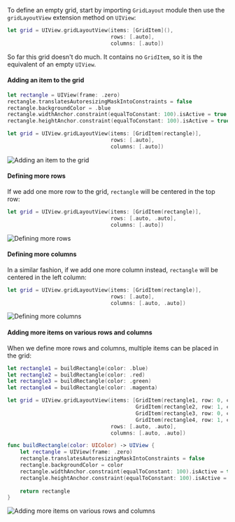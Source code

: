 To define an empty grid, start by importing `GridLayout` module then use the `gridLayoutView` extension method on `UIView`:

```swift
let grid = UIView.gridLayoutView(items: [GridItem](),
                                 rows: [.auto],
                                 columns: [.auto])
```

So far this grid doesn't do much. It contains no `GridItem`, so it is the equivalent of an empty `UIView`.

#### Adding an item to the grid

```swift
let rectangle = UIView(frame: .zero)
rectangle.translatesAutoresizingMaskIntoConstraints = false
rectangle.backgroundColor = .blue
rectangle.widthAnchor.constraint(equalToConstant: 100).isActive = true
rectangle.heightAnchor.constraint(equalToConstant: 100).isActive = true

let grid = UIView.gridLayoutView(items: [GridItem(rectangle)],
                                 rows: [.auto],
                                 columns: [.auto])
```
![Adding an item to the grid](https://github.com/mihaimihaila/GridLayout/blob/master/GridLayout/Output/1.png "GridLayout sample: Adding an item to the grid")

#### Defining more rows
If we add one more row to the grid, `rectangle` will be centered in the top row:
```swift
let grid = UIView.gridLayoutView(items: [GridItem(rectangle)],
                                 rows: [.auto, .auto],
                                 columns: [.auto])
```
![Defining more rows](https://github.com/mihaimihaila/GridLayout/blob/master/GridLayout/Output/2.png "GridLayout sample: Defining more rows")

#### Defining more columns
In a similar fashion, if we add one more column instead, `rectangle` will be centered in the left column:
```swift
let grid = UIView.gridLayoutView(items: [GridItem(rectangle)],
                                 rows: [.auto],
                                 columns: [.auto, .auto])
```
![Defining more columns](https://github.com/mihaimihaila/GridLayout/blob/master/GridLayout/Output/3.png "GridLayout sample: Defining more columns")

#### Adding more items on various rows and columns
When we define more rows and columns, multiple items can be placed in the grid:
```swift
let rectangle1 = buildRectangle(color: .blue)
let rectangle2 = buildRectangle(color: .red)
let rectangle3 = buildRectangle(color: .green)
let rectangle4 = buildRectangle(color: .magenta)

let grid = UIView.gridLayoutView(items: [GridItem(rectangle1, row: 0, column: 0),
                                         GridItem(rectangle2, row: 1, column: 0),
                                         GridItem(rectangle3, row: 0, column: 1),
                                         GridItem(rectangle4, row: 1, column: 1)],
                                 rows: [.auto, .auto],
                                 columns: [.auto, .auto])

func buildRectangle(color: UIColor) -> UIView {
    let rectangle = UIView(frame: .zero)
    rectangle.translatesAutoresizingMaskIntoConstraints = false
    rectangle.backgroundColor = color
    rectangle.widthAnchor.constraint(equalToConstant: 100).isActive = true
    rectangle.heightAnchor.constraint(equalToConstant: 100).isActive = true
    
    return rectangle
}
```
![Adding more items on various rows and columns](https://github.com/mihaimihaila/GridLayout/blob/master/GridLayout/Output/4.png "GridLayout sample: Adding more items on various rows and columns")